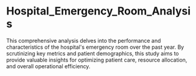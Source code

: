 # Hospital_Emergency_Room_Analysis
This comprehensive analysis delves into the performance and characteristics of the hospital's emergency room over the past year. By scrutinizing key metrics and patient demographics, this study aims to provide valuable insights for optimizing patient care, resource allocation, and overall operational efficiency.

